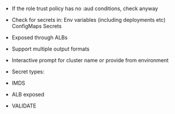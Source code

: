 * If the role trust policy has no :aud conditions, check anyway

* Check for secrets in:
	Env variables (including deployments etc)
	ConfigMaps
	Secrets


* Exposed through ALBs

* Support multiple output formats

* Interactive prompt for cluster name or provide from environment
* Secret types: 



* IMDS
* ALB exposed
* VALIDATE